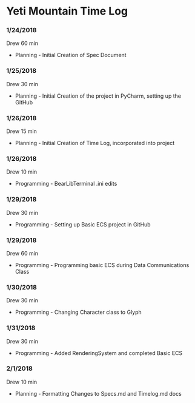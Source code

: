 # Yeti Mountain Time Log  				
### 1/24/2018	
Drew	60 min  
* Planning - Initial Creation of Spec Document  
### 1/25/2018	
Drew	30 min 	
* Planning - Initial Creation of the project in PyCharm, setting up the GitHub 
### 1/26/2018	
Drew	15 min  
* Planning - Initial Creation of Time Log, incorporated into project  
### 1/26/2018	
Drew	10 min  
* Programming - BearLibTerminal .ini edits  
### 1/29/2018	
Drew	30 min  
* Programming - Setting up Basic ECS project in GitHub  
### 1/29/2018	
Drew	60 min  
* Programming - Programming basic ECS during Data Communications Class  
### 1/30/2018	
Drew	30 min  
* Programming - Changing Character class to Glyph  
### 1/31/2018	
Drew	30 min  
* Programming - Added RenderingSystem and completed Basic ECS  
### 2/1/2018
Drew 10 min
* Planning - Formatting Changes to Specs.md and Timelog.md docs
